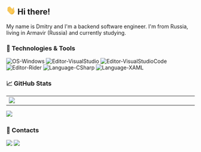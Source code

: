## <img src="https://github.com/Daerius-rs/Daerius-rs/blob/master/_resources/gifs/wave.gif" width="25px" /> Hi there! 

My name is Dmitry and I'm a backend software engineer. I'm from Russia, living in Armavir (Russia) and currently studying.

### 🔧 Technologies & Tools

![OS-Windows](https://img.shields.io/badge/OS-Windows-informational?style=flat-square&logo=windows&logoColor=white&color=5194f0&bgcolor=110d17)
![Editor-VisualStudio](https://img.shields.io/badge/Editor-Visual%20Studio-informational?style=flat-square&logo=visual-studio&logoColor=white&color=5194f0)
![Editor-VisualStudioCode](https://img.shields.io/badge/Editor-Visual%20Studio%20Code-informational?style=flat-square&logo=visual-studio-code&logoColor=white&color=5194f0)
![Editor-Rider](https://img.shields.io/badge/Editor-Rider-informational?style=flat-square&logo=data%3Aimage%2Fpng%3Bbase64%2CiVBORw0KGgoAAAANSUhEUgAAACAAAAAgCAMAAABEpIrGAAABTVBMVEX%2F%2F%2F8BAQEDAwMFBQUHBwcJCQkMDAwPDw8REREUFBQXFxcaGhoeHh4gICAjIyMlJSUmJiYnJycoKCgqKiosLCwuLi4wMDAxMTEyMjI0NDQ2NjY3Nzc4ODg5OTk6Ojo7Ozs8PDw9PT1AQEBCQkJERERGRkZISEhJSUlLS0tMTExSUlJYWFhbW1tkZGRsbGxubm5vb29xcXFzc3N0dHR1dXV2dnZ3d3d4eHh5eXl6enp8fHx9fX2BgYGCgoKGhoaHh4eIiIiJiYmOjo6Pj4%2BQkJCenp6kpKSmpqapqamqqqqrq6uurq6ysrK0tLS1tbW2tra5ubm6urq8vLy%2Bvr7BwcHIyMjLy8vOzs7Pz8%2FQ0NDT09PU1NTX19fd3d3f39%2Fi4uLm5ubn5%2Bfo6Ojp6enr6%2Bvs7Ozu7u7v7%2B%2Fw8PDy8vLz8%2FP19fX29vb39%2Ff4%2BPinX2yTAAAAAXRSTlMAQObYZgAAATJJREFUOMu9k91KAlEUhT91bNTEIEfQwsgCIYII8kV6ix6pB6lHsK7Ei4iCUrE%2FSgUbR8Gfae8uZoLJYAqy9sVmcfZircU%2B58BvKwKlkHELAzRU4ScEAQ4BZvZTUylWgKndbc6%2BKMQtK37lwaVcLl9zAgrQsTHXjPKdo9ByY1Zmdb%2FqBhV6l1CqxJYHCjc25sF6bqMBREFV1et9SPh4XJ%2BQV4UoiIiAikgeHFEPD7tkRAIWhTRmgdeOCqgCI1IazJDNAuPaG%2BoTUow%2BEUZTM0X1mQ9CwsJRAhmaJ2fCpoifIVpJ0vYzeHtQebwtb7XvUdiZGbkVXhoStFDlopjcexCFbYDeucvcHgbXWLuqAJPn%2BmlfVSEC6ZC7HC7mPfwT4ShwdPydgs7%2FCyPEwF1AyBh%2FXu8d2KxpDLOthAAAAABJRU5ErkJggg%3D%3D&logoColor=white&color=5194f0)
![Language-CSharp](https://img.shields.io/badge/Language-C%23-informational?style=flat-square&logo=c-sharp&logoColor=white&color=5194f0)
![Language-XAML](https://img.shields.io/badge/Language-XAML-informational?style=flat-square&logo=xaml&logoColor=white&color=5194f0)

### 📈 GitHub Stats

<p align="center">
  <table>
  <tr>
      <td><img width="550px" align="left" src="https://github-readme-stats.vercel.app/api?username=Daerius-rs&hide_border=true&count_private=true&layout=compact&hide_title=true&theme=dark&icon_color=5194f0&bg_color=0d1117&show_icons=true" /></td>
      <td><img width="550px" src="https://github-readme-stats.vercel.app/api/top-langs/?username=Daerius-rs&hide_border=true&count_private=true&layout=compact&hide_title=true&theme=dark&icon_color=5194f0&bg_color=0d1117" /></td>
  </tr>   
</table>
</p>

<p>
  <img src="https://visitor-badge.glitch.me/badge?page_id=Daerius-rs.visitor-badge&color=5194f0" />
</p>

### 👥 Contacts

<p>
  <a href="https://mailhide.io/e/kiPQUqZQ"><img src="https://img.shields.io/badge/email-reveal-2a8?style=flat-square&logo=gmail&logoColor=white&color=5194f0" /></a>
  <a href="https://t.me/daerius_rs"><img src="https://img.shields.io/badge/telegram-daerius__rs-2a8?style=flat-square&logo=telegram&logoColor=white&color=5194f0" /></a>
</p>
